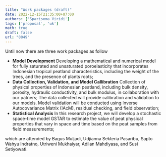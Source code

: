 ```yaml
---
title: "Work packages (draft)"
date: 2022-12-15T21:35:00+07:00
authors: ['Sparisoma Viridi']
tags: ['proposal', 'uk']
math: true
draft: false
url: "0049"
---
```


Until now there are three work packages as follow
+ **Model Development** Developing a mathematical and numerical model for fully saturated and unsaturated poroelasticity that incorporates Indonesian tropical peatland characteristics, including the weight of the trees, and the presence of plants roots;
+ **Data Collection, Validation, and Model Callibration** Collection of physicsl properties of Indonesian peatland, including bulk density, porosity, hydraulic conductivity, and bulk modulus, in collaboration with our patners; The data collected will provide calibration and validation to our models. Model validation will be conducted using Inverse Autocovariance Matrix (IAcM), residual checking, and field observation;
+ **Statistical Analysis** In this research project, we will develop a stochastic space-time model GSTAR to estimate the value of peat physical properties that vary in space and time based on the peat samples from field measurements;

which are attended by Bagus Muljadi, Udjianna Sekteria Pasaribu, Sapto Wahyu Indratno, Utriweni Mukhaiyar, Adilan Mahdiyasa, and Susi Setiyowati.
